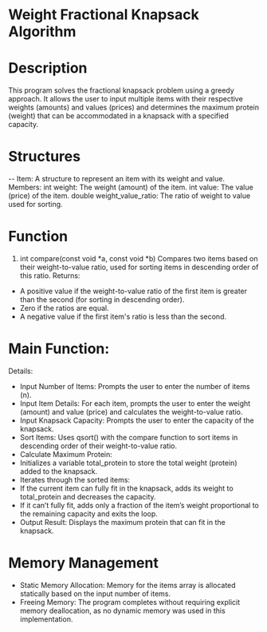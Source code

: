 # Weight Fractional Knapsack Algorithm

# Description

This program solves the fractional knapsack problem using a greedy approach. It allows the user to input multiple items with their respective weights (amounts) and values (prices) and determines the maximum protein (weight) that can be accommodated in a knapsack with a specified capacity.

# Structures

-- Item: A structure to represent an item with its weight and value.
Members:
int weight: The weight (amount) of the item.
int value: The value (price) of the item.
double weight_value_ratio: The ratio of weight to value used for sorting.

# Function

1. int compare(const void *a, const void *b)
   Compares two items based on their weight-to-value ratio, used for sorting items in descending order of this ratio.
   Returns:

- A positive value if the weight-to-value ratio of the first item is greater than the second (for sorting in descending order).
- Zero if the ratios are equal.
- A negative value if the first item's ratio is less than the second.

# Main Function:

Details:

- Input Number of Items: Prompts the user to enter the number of items (n).
- Input Item Details: For each item, prompts the user to enter the weight (amount) and value (price) and calculates the weight-to-value ratio.
- Input Knapsack Capacity: Prompts the user to enter the capacity of the knapsack.
- Sort Items: Uses qsort() with the compare function to sort items in descending order of their weight-to-value ratio.
- Calculate Maximum Protein:
- Initializes a variable total_protein to store the total weight (protein) added to the knapsack.
- Iterates through the sorted items:
- If the current item can fully fit in the knapsack, adds its weight to total_protein and decreases the capacity.
- If it can’t fully fit, adds only a fraction of the item’s weight proportional to the remaining capacity and exits the loop.
- Output Result: Displays the maximum protein that can fit in the knapsack.

# Memory Management

- Static Memory Allocation: Memory for the items array is allocated statically based on the input number of items.
- Freeing Memory: The program completes without requiring explicit memory deallocation, as no dynamic memory was used in this implementation.
